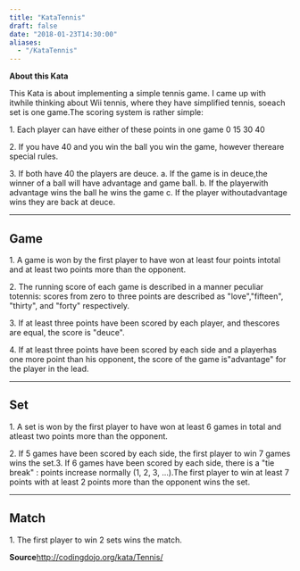 ```yaml
---
title: "KataTennis"
draft: false
date: "2018-01-23T14:30:00"
aliases:
  - "/KataTennis"
---
```


**About this Kata**

This Kata is about implementing a simple tennis game. I came up with itwhile thinking about Wii tennis, where they have simplified tennis, soeach set is one game.The scoring system is rather simple:

1\. Each player can have either of these points in one game 0 15 30 40

2\. If you have 40 and you win the ball you win the game, however thereare special rules.

3\. If both have 40 the players are deuce. a. If the game is in deuce,the winner of a ball will have advantage and game ball. b. If the playerwith advantage wins the ball he wins the game c. If the player withoutadvantage wins they are back at deuce.

---

## Game

1\. A game is won by the first player to have won at least four points intotal and at least two points more than the opponent.

2\. The running score of each game is described in a manner peculiar totennis: scores from zero to three points are described as "love","fifteen", "thirty", and "forty" respectively.

3\. If at least three points have been scored by each player, and thescores are equal, the score is "deuce".

4\. If at least three points have been scored by each side and a playerhas one more point than his opponent, the score of the game is"advantage" for the player in the lead.

---

## Set

1\. A set is won by the first player to have won at least 6 games in total and atleast two points more than the opponent.

2\. If 5 games have been scored by each side, the first player to win 7 games wins the set.3\. If 6 games have been scored by each side, there is a "tie break" : points increase normally (1, 2, 3, ...).The first player to win at least 7 points with at least 2 points more than the opponent wins the set.

---

## Match

1\. The first player to win 2 sets wins the match.

**Source**http://codingdojo.org/kata/Tennis/
